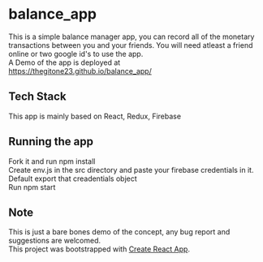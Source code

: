 # balance_app
This is a simple balance manager app, you can record all of the monetary transactions between you and your friends. You will need atleast a friend online or two google id's to use the app.  
A Demo of the app is deployed at https://thegitone23.github.io/balance_app/

## Tech Stack
This app is mainly based on React, Redux, Firebase

## Running the app
Fork it and run npm install  
Create env.js in the src directory and paste your firebase credentials in it. Default export that creadentials object  
Run npm start

## Note
This is just a bare bones demo of the concept, any bug report and suggestions are welcomed.  
This project was bootstrapped with [Create React App](https://github.com/facebook/create-react-app).  

